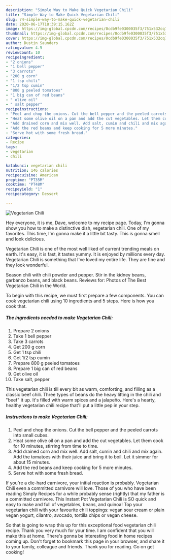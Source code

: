 ```yaml
---
description: "Simple Way to Make Quick Vegetarian Chili"
title: "Simple Way to Make Quick Vegetarian Chili"
slug: 74-simple-way-to-make-quick-vegetarian-chili
date: 2020-06-17T18:39:15.162Z
image: https://img-global.cpcdn.com/recipes/0cdb9fe0300035f3/751x532cq70/vegetarian-chili-recipe-main-photo.jpg
thumbnail: https://img-global.cpcdn.com/recipes/0cdb9fe0300035f3/751x532cq70/vegetarian-chili-recipe-main-photo.jpg
cover: https://img-global.cpcdn.com/recipes/0cdb9fe0300035f3/751x532cq70/vegetarian-chili-recipe-main-photo.jpg
author: Dustin Saunders
ratingvalue: 4.5
reviewcount: 10
recipeingredient:
- "2 onions"
- "1 bell pepper"
- "3 carrots"
- "200 g corn"
- "1 tsp chili"
- "1/2 tsp cumin"
- "800 g peeled tomatoes"
- "1 big can of red beans"
- " olive oil"
- " salt pepper"
recipeinstructions:
- "Peel and chop the onions. Cut the bell pepper and the peeled carrots into small cubes."
- "Heat some olive oil on a pan and add the cut vegetables. Let them cook for 10 minutes, stirring from time to time."
- "Add drained corn and mix well. Add salt, cumin and chili and mix again. Add the tomatoes with their juice and bring it to boil. Let it simmer for about 15 minutes."
- "Add the red beans and keep cooking for 5 more minutes."
- "Serve hot with some fresh bread."
categories:
- Recipe
tags:
- vegetarian
- chili

katakunci: vegetarian chili 
nutrition: 146 calories
recipecuisine: American
preptime: "PT35M"
cooktime: "PT48M"
recipeyield: "1"
recipecategory: Dessert

---
```



![Vegetarian Chili](https://img-global.cpcdn.com/recipes/0cdb9fe0300035f3/751x532cq70/vegetarian-chili-recipe-main-photo.jpg)

Hey everyone, it is me, Dave, welcome to my recipe page. Today, I'm gonna show you how to make a distinctive dish, vegetarian chili. One of my favorites. This time, I'm gonna make it a little bit tasty. This is gonna smell and look delicious.

Vegetarian Chili is one of the most well liked of current trending meals on earth. It's easy, it is fast, it tastes yummy. It is enjoyed by millions every day. Vegetarian Chili is something that I've loved my entire life. They are fine and they look wonderful.

Season chili with chili powder and pepper. Stir in the kidney beans, garbanzo beans, and black beans. Reviews for: Photos of The Best Vegetarian Chili in the World.


To begin with this recipe, we must first prepare a few components. You can cook vegetarian chili using 10 ingredients and 5 steps. Here is how you cook that.

<!--inarticleads1-->

##### The ingredients needed to make Vegetarian Chili:

1. Prepare 2 onions
1. Take 1 bell pepper
1. Take 3 carrots
1. Get 200 g corn
1. Get 1 tsp chili
1. Get 1/2 tsp cumin
1. Prepare 800 g peeled tomatoes
1. Prepare 1 big can of red beans
1. Get  olive oil
1. Take  salt, pepper


This vegetarian chili is till every bit as warm, comforting, and filling as a classic beef chili. Three types of beans do the heavy lifting in the chili and &#34;beef&#34; it up. It&#39;s filled with warm spices and a jalapeño. Here&#39;s a hearty, healthy vegetarian chili recipe that&#39;ll put a little pep in your step. 

<!--inarticleads2-->

##### Instructions to make Vegetarian Chili:

1. Peel and chop the onions. Cut the bell pepper and the peeled carrots into small cubes.
1. Heat some olive oil on a pan and add the cut vegetables. Let them cook for 10 minutes, stirring from time to time.
1. Add drained corn and mix well. Add salt, cumin and chili and mix again. Add the tomatoes with their juice and bring it to boil. Let it simmer for about 15 minutes.
1. Add the red beans and keep cooking for 5 more minutes.
1. Serve hot with some fresh bread.


If you&#39;re a die-hard carnivore, your initial reaction is probably. Vegetarian Chili even a committed carnivore will love. Those of you who have been reading Simply Recipes for a while probably sense (rightly) that my father is a committed carnivore. This Instant Pot Vegetarian Chili is SO quick and easy to make and full of vegetables, beans, and quinoa! Top your vegetarian chili with your favourite chili toppings: vegan sour cream or plain vegan yogurt, cilantro, avocado, tortilla chips or vegan cheese. 

So that is going to wrap this up for this exceptional food vegetarian chili recipe. Thank you very much for your time. I am confident that you will make this at home. There's gonna be interesting food in home recipes coming up. Don't forget to bookmark this page in your browser, and share it to your family, colleague and friends. Thank you for reading. Go on get cooking!
